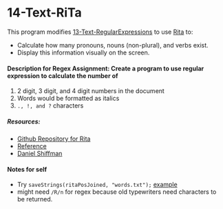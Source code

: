 # 14-Text-RiTa
This program modifies [13-Text-RegularExpressions](https://github.com/NikhilRO/Grade12_Assignments/tree/master/13-Text-RegularExpressions) to use [Rita](https://rednoise.org/rita) to:
* Calculate how many pronouns, nouns (non-plural), and verbs exist.
* Display this information visually on the screen.

#### Description for Regex Assignment: Create a program to use regular expression to calculate the number of 
1. 2 digit, 3 digit, and 4 digit numbers in the document
2. Words would be formatted as italics
3. `., !, and ?` characters

##### Resources:
* [Github Repository for Rita](https://github.com/dhowe/RiTaJS)
* [Reference](http://www.rednoise.org/rita/reference/)
* [Daniel Shiffman](https://www.youtube.com/watch?v=lIPEvh8HbGQ)

#### Notes for self
* Try `saveStrings(ritaPosJoined, "words.txt");` [example](https://github.com/NikhilRO/Grade12_Assignments/blob/e736d7d01491a3d863f63c0bd3b99516ec0a083c/15-Text-SortingAlgorithms/sketch.js#L26)
* might need `/R/n` for regex because old typewriters need characters to be returned. 

